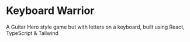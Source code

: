# Keyboard Warrior

A Guitar Hero style game but with letters on a keyboard, built using React, TypeScript & Tailwind
